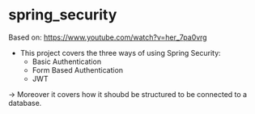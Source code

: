 # spring_security
Based on: https://www.youtube.com/watch?v=her_7pa0vrg

* This project covers the three ways of using Spring Security:
  * Basic Authentication
  * Form Based Authentication
  * JWT
  
-> Moreover it covers how it shoubd be structured to be connected to a database.
